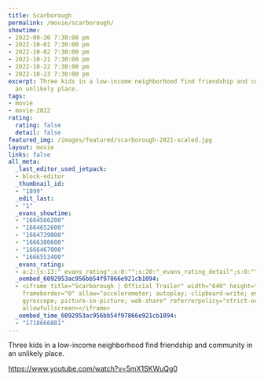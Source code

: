 ```yaml
---
title: Scarborough
permalink: /movie/scarborough/
showtime:
- 2022-09-30 7:30:00 pm
- 2022-10-01 7:30:00 pm
- 2022-10-02 7:30:00 pm
- 2022-10-21 7:30:00 pm
- 2022-10-22 7:30:00 pm
- 2022-10-23 7:30:00 pm
excerpt: Three kids in a low-income neighborhood find friendship and community in
  an unlikely place.
tags:
- movie
- movie-2022
rating:
  rating: false
  detail: false
featured_img: /images/featured/scarborough-2021-scaled.jpg
layout: movie
links: false
all_meta:
  _last_editor_used_jetpack:
  - block-editor
  _thumbnail_id:
  - "1899"
  _edit_last:
  - "1"
  _evans_showtime:
  - "1664566200"
  - "1664652600"
  - "1664739000"
  - "1666380600"
  - "1666467000"
  - "1666553400"
  _evans_rating:
  - a:2:{s:13:"_evans_rating";s:0:"";s:20:"_evans_rating_detail";s:0:"";}
  _oembed_6092953ac956bb54f97866e921cb1094:
  - <iframe title="Scarborough | Official Trailer" width="640" height="360" src="https://www.youtube.com/embed/5mX1SKWuQg0?feature=oembed"
    frameborder="0" allow="accelerometer; autoplay; clipboard-write; encrypted-media;
    gyroscope; picture-in-picture; web-share" referrerpolicy="strict-origin-when-cross-origin"
    allowfullscreen></iframe>
  _oembed_time_6092953ac956bb54f97866e921cb1094:
  - "1718666881"
---
```


Three kids in a low-income neighborhood find friendship and community in an unlikely place.

https://www.youtube.com/watch?v=5mX1SKWuQg0 